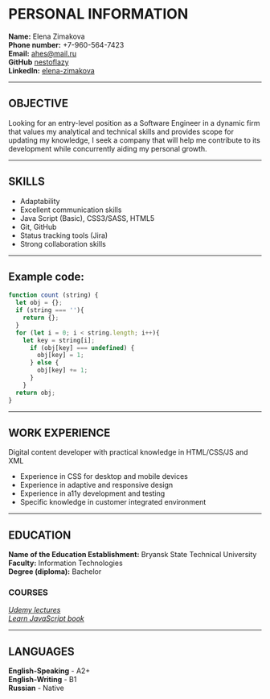 # PERSONAL INFORMATION
**Name:** Elena Zimakova   
**Phone number:** +7-960-564-7423  
**Email:** ahes@mail.ru  
**GitHub** [nestoflazy](https://github.com/nestoflazy )   
**LinkedIn:**  [elena-zimakova](https://www.linkedin.com/in/elena-zimakova-b477651b7/ )   

___
## OBJECTIVE
Looking for an entry-level position as a Software Engineer in a dynamic firm that values my analytical and technical skills and provides scope for updating my knowledge, I seek a company that will help me contribute to its development while concurrently aiding my personal growth.

___
## SKILLS
* Adaptability
* Excellent communication skills
* Java Script (Basic), CSS3/SASS, HTML5
* Git, GitHub
* Status tracking tools (Jira)
* Strong collaboration skills


___
## Example code:

```js
function count (string) {  
  let obj = {};
  if (string === ''){
    return {};
  }
  for (let i = 0; i < string.length; i++){
    let key = string[i];
      if (obj[key] === undefined) {
        obj[key] = 1;
      } else {
        obj[key] += 1;
      }
    }
  return obj; 
}
```
___
## WORK EXPERIENCE 
Digital content developer with practical knowledge in HTML/CSS/JS and XML
* Experience in CSS for desktop and mobile devices
* Experience in adaptive and responsive design
* Experience in a11y development and testing
* Specific knowledge in customer integrated environment 

___
## EDUCATION 
**Name of the Education Establishment:** Bryansk State Technical University  
**Faculty:** Information Technologies  
**Degree (diploma):** Bachelor  
### COURSES
*[Udemy lectures](https://www.udemy.com/ )*  
*[Learn JavaScript book](https://learn.javascript.ru/ )*  
___
## LANGUAGES
**English-Speaking** - A2+  
**English-Writing** - B1  
**Russian** - Native  